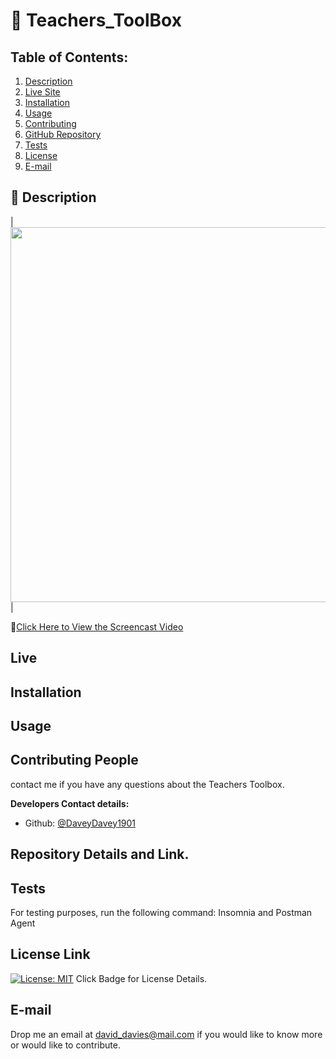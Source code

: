 # :small_orange_diamond: Teachers_ToolBox

## Table of Contents:
  1. [Description](#description) 
  2. [Live Site](#live)
  3. [Installation](#installation)
  4. [Usage](#usage)  
  5. [Contributing](#contributing-people)
  6. [GitHub Repository](#repository-details-and-link)
  7. [Tests](#tests)
  8. [License](#license-link)
  9. [E-mail](#e-mail)
 
  
## :small_orange_diamond: Description



|<img src="public/images/Tech Blog.gif" width="600">| 


:file_folder:[Click Here to View the Screencast Video]()

## Live


## Installation


## Usage



## Contributing People

contact me if you have any questions about the Teachers Toolbox.

**Developers Contact details:**

  - Github: [@DaveyDavey1901](https://github.com/DaveyDavey1901)

## Repository Details and Link.

## Tests

For testing purposes, run the following command:
Insomnia and Postman Agent

## License Link
[![License: MIT](https://img.shields.io/badge/License-MIT-yellow.svg)](https://opensource.org/licenses/MIT) Click Badge for License Details.

## E-mail

Drop me an email at david_davies@mail.com if you would like to know more or would like to contribute.
